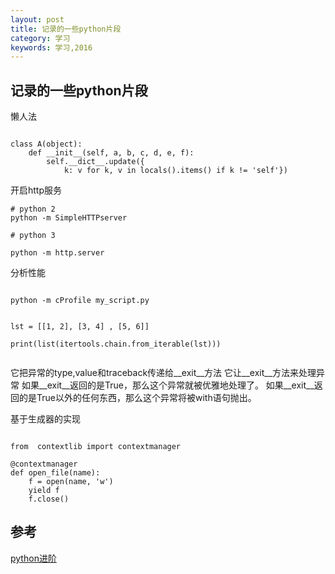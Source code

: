 ```yaml
---
layout: post
title: 记录的一些python片段
category: 学习
keywords: 学习,2016
---
```


## 记录的一些python片段

懒人法

```

class A(object):
    def __init__(self, a, b, c, d, e, f):
        self.__dict__.update({
            k: v for k, v in locals().items() if k != 'self'})

```

开启http服务

```
# python 2
python -m SimpleHTTPserver

# python 3

python -m http.server

```

分析性能

```

python -m cProfile my_script.py

```

```

lst = [[1, 2], [3, 4] , [5, 6]]

print(list(itertools.chain.from_iterable(lst)))


```


它把异常的type,value和traceback传递给__exit__方法
它让__exit__方法来处理异常
如果__exit__返回的是True，那么这个异常就被优雅地处理了。
如果__exit__返回的是True以外的任何东西，那么这个异常将被with语句抛出。


基于生成器的实现

```

from  contextlib import contextmanager

@contextmanager
def open_file(name):
    f = open(name, 'w')
    yield f
    f.close()

```

## 参考

[python进阶](http://www.lizenghai.com/doc/Intermediate_Python_CN/Onelines/index.html)
